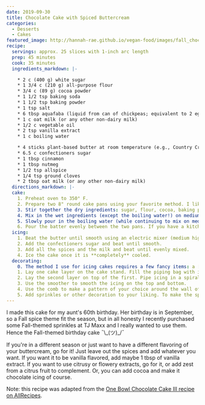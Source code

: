 ```yaml
---
date: 2019-09-30
title: Chocolate Cake with Spiced Buttercream
categories:
  - Desserts
  - Cakes
featured_image: http://hannah-rae.github.io/vegan-food/images/fall_chocolate_cake.jpg
recipe:
  servings: approx. 25 slices with 1-inch arc length
  prep: 45 minutes
  cook: 35 minutes
  ingredients_markdown: |-

    * 2 c (400 g) white sugar
    * 1 3/4 c (210 g) all-purpose flour
    * 3/4 c (89 g) cocoa powder
    * 1 1/2 tsp baking soda
    * 1 1/2 tsp baking powder
    * 1 tsp salt
    * 6 tbsp aquafaba (liquid from can of chickpeas; equivalent to 2 eggs)
    * 1 c oat milk (or any other non-dairy milk)
    * 1/2 c vegetable oil
    * 2 tsp vanilla extract
    * 1 c boiling water

    * 4 sticks plant-based butter at room temperature (e.g., Country Crock plant butter)
    * 6.5 c confectioners sugar
    * 1 tbsp cinnamon
    * 1 tbsp nutmeg
    * 1/2 tsp allspice
    * 1/4 tsp ground cloves
    * 2 tbsp oat milk (or any other non-dairy milk)
  directions_markdown: |-
  cake:
    1. Preheat oven to 350° F. 
    2. Prepare two 8" round cake pans using your favorite method. I like to spray the pans with olive oil baking spray and cut out parchment paper to line the bottom and the sides. You might prefer another method, e.g., buttering/oiling + flouring the pan. It really doesn't matter, you just don't want the cake to stick. 
    3. Stir together the dry ingredients: sugar, flour, cocoa, baking powder, baking soda, and salt.
    4. Mix in the wet ingredients (except the boiling water!) on medium speed for about 2 minutes: eggs, milk, oil, and vanilla.  
    5. Slowly pour in the boiling water (while continuing to mix on medium speed). Note: the batter will be super thin. This is expected.
    6. Pour the batter evenly between the two pans. If you have a kitchen scale and prefer math to visual inspection, you can weigh the bowl before you start and after you make the batter, subtract the bowl weight from the bowl+batter weight, and divide by 2 to get the weight you want to pour into each tin. If you are using a KitchenAid 9-qt metal bowl and forgot to weigh it before mixing the batter, I've been there before---mine weighs 791 grams and yours probably does too. 
  icing:
    1. Beat the butter until smooth using an electric mixer (medium high speed/KitchenAid level 3).
    2. Add the confectioners sugar and beat until smooth.
    3. Add all the spices and the milk and beat until evenly mixed.
    4. Ice the cake once it is **completely** cooled.
  decorating:
    0. The method I use for icing cakes requires a few fancy items: a [revolving cake stand](https://www.amazon.com/Decorating-Turntable-Desserts-Construction-Non-slipping/dp/B07HHX9V1P/ref=sr_1_10?keywords=revolving+cake+stand&qid=1569892347&s=home-garden&sr=1-10), an [offset icing spatula](https://www.amazon.com/OXO-Grips-Offset-Icing-Spatula/dp/B00004OCNM/ref=sr_1_4?crid=2Z7APU6HT2ESU&keywords=offset+icing+spatula&qid=1569892395&s=home-garden&sprefix=offset+icing+%2Cgarden%2C140&sr=1-4), a piping bag, and an [icing smoother/decorating comb](https://www.amazon.com/Ateco-1447-Decorating-Icing-Smoother/dp/B0000VOOXI/ref=pd_sbs_79_t_0/136-6522676-3894567?_encoding=UTF8&pd_rd_i=B0000VOOXI&pd_rd_r=10b27713-a675-483e-af72-eebb7ec9ed5b&pd_rd_w=nsnig&pd_rd_wg=8DM1C&pf_rd_p=5cfcfe89-300f-47d2-b1ad-a4e27203a02a&pf_rd_r=8DV5PY088M9WY3B763NJ&psc=1&refRID=8DV5PY088M9WY3B763NJ). 
    1. Lay one cake layer on the cake stand. Fill the piping bag with icing and pipe in a spiral pattern covering the top of the cake. Smooth it with the offset spatula.
    2. Lay the second layer on top of the first. Pipe icing in a spiral pattern along the walls of the two layers, starting from the bottom and working your way to the top. Once you cover the walls, do the same thing on the top of the cake. 
    3. Use the smoother to smooth the icing on the top and bottom. 
    4. Use the comb to make a pattern of your choice around the wall of the cake.
    5. Add sprinkles or other decoration to your liking. To make the sprinkle-60 in the picture, I made a stencil by drawing the numbers on parchment paper and cutting out the numbers. I then placed the paper (with the numbers removed) on top of the cake and filled the open areas densely with sprinkles. Carefully remove the paper and smooth around sprinkles as needed.
---
```

I made this cake for my aunt's 60th birthday. Her birthday is in September, so a Fall spice theme fit the season, but in all honesty I recently purchased some Fall-themed sprinkles at TJ Maxx and I really wanted to use them. Hence the Fall-themed birthday cake ¯\\\_(ツ)\_/¯ 

If you're in a different season or just want to have a different flavoring of your buttercream, go for it! Just leave out the spices and add whatever you want. If you want it to be vanilla flavored, add maybe 1 tbsp of vanilla extract. If you want to use citrusy or flowery extracts, go for it, or add zest from a citrus fruit to complement. Or, you can add cocoa and make it chocolate icing of course.

Note: this recipe was adapted from the [One Bowl Chocolate Cake III recipe on AllRecipes](https://www.allrecipes.com/recipe/17981/one-bowl-chocolate-cake-iii/).